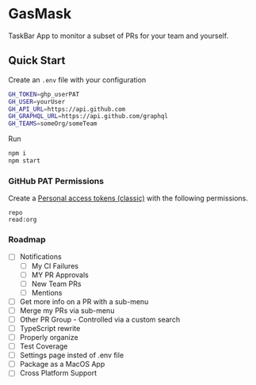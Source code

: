 # GasMask

TaskBar App to monitor a subset of PRs for your team and yourself.

## Quick Start

Create an `.env` file with your configuration

```sh
GH_TOKEN=ghp_userPAT
GH_USER=yourUser
GH_API_URL=https://api.github.com
GH_GRAPHQL_URL=https://api.github.com/graphql
GH_TEAMS=someOrg/someTeam
```

Run

```sh
npm i
npm start
```

### GitHub PAT Permissions

Create a [Personal access tokens (classic)](https://github.com/settings/tokens) with the following permissions.

```
repo
read:org
```

### Roadmap

- [ ] Notifications
  - [ ] My CI Failures
  - [ ] MY PR Approvals
  - [ ] New Team PRs
  - [ ] Mentions
- [ ] Get more info on a PR with a sub-menu
- [ ] Merge my PRs via sub-menu
- [ ] Other PR Group - Controlled via a custom search
- [ ] TypeScript rewrite
- [ ] Properly organize
- [ ] Test Coverage
- [ ] Settings page insted of .env file
- [ ] Package as a MacOS App
- [ ] Cross Platform Support